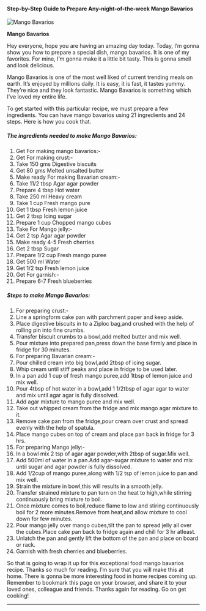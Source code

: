             

#### Step-by-Step Guide to Prepare Any-night-of-the-week Mango Bavarios

![Mango Bavarios](https://img-global.cpcdn.com/recipes/03a370c422754b1a/751x532cq70/mango-bavarios-recipe-main-photo.jpg)

**Mango Bavarios**

Hey everyone, hope you are having an amazing day today. Today, I’m gonna show you how to prepare a special dish, mango bavarios. It is one of my favorites. For mine, I’m gonna make it a little bit tasty. This is gonna smell and look delicious.

Mango Bavarios is one of the most well liked of current trending meals on earth. It’s enjoyed by millions daily. It is easy, it is fast, it tastes yummy. They’re nice and they look fantastic. Mango Bavarios is something which I’ve loved my entire life.

To get started with this particular recipe, we must prepare a few ingredients. You can have mango bavarios using 21 ingredients and 24 steps. Here is how you cook that.

##### The ingredients needed to make Mango Bavarios:

1.  Get For making mango bavarios:-
2.  Get For making crust:-
3.  Take 150 gms Digestive biscuits
4.  Get 80 gms Melted unsalted butter
5.  Make ready For making Bavarian cream:-
6.  Take 11/2 tbsp Agar agar powder
7.  Prepare 4 tbsp Hot water
8.  Take 250 ml Heavy cream
9.  Take 1 cup Fresh mango pure
10.  Get 1 tbsp Fresh lemon juice
11.  Get 2 tbsp Icing sugar
12.  Prepare 1 cup Chopped mango cubes
13.  Take For Mango jelly:-
14.  Get 2 tsp Agar agar powder
15.  Make ready 4-5 Fresh cherries
16.  Get 2 tbsp Sugar
17.  Prepare 1/2 cup Fresh mango puree
18.  Get 500 ml Water
19.  Get 1/2 tsp Fresh lemon juice
20.  Get For garnish:-
21.  Prepare 6-7 Fresh blueberries

##### Steps to make Mango Bavarios:

1.  For preparing crust:-
2.  Line a springform cake pan with parchment paper and keep aside.
3.  Place digestive biscuits in to a Ziploc bag,and crushed with the help of rolling pin into fine crumbs.
4.  Transfer biscuit crumbs to a bowl,add melted butter and mix well.
5.  Pour mixture into prepared pan,press down the base firmly and place in fridge for 30 minutes.
6.  For preparing Bavarian cream:-
7.  Pour chilled cream into big bowl,add 2tbsp of icing sugar.
8.  Whip cream until stiff peaks and place in fridge to be used later.
9.  In a pan add 1 cup of fresh mango puree,add 1tbsp of lemon juice and mix well.
10.  Pour 4tbsp of hot water in a bowl,add 1 1/2tbsp of agar agar to water and mix until agar agar is fully dissolved.
11.  Add agar mixture to mango puree and mix well.
12.  Take out whipped cream from the fridge and mix mango agar mixture to it.
13.  Remove cake pan from the fridge,pour cream over crust and spread evenly with the help of spatula.
14.  Place mango cubes on top of cream and place pan back in fridge for 3 hrs.
15.  For preparing Mango jelly:-
16.  In a bowl mix 2 tsp of agar agar powder,with 2tbsp of sugar.Mix well.
17.  Add 500ml of water in a pan.Add agar-sugar mixture to water and mix until sugar and agar powder is fully dissolved.
18.  Add 1/2cup of mango puree,along with 1/2 tsp of lemon juice to pan and mix well.
19.  Strain the mixture in bowl,this will results in a smooth jelly.
20.  Transfer strained mixture to pan turn on the heat to high,while stirring continuously bring mixture to boil.
21.  Once mixture comes to boil,reduce flame to low and stiring continuously boil for 2 more minutes.Remove from heat,and allow mixture to cool down for few minutes.
22.  Pour mango jelly over mango cubes,tilt the pan to spread jelly all over the cubes.Place cake pan back to fridge again and chill for 3 hr atleast.
23.  Unlatch the pan and gently lift the bottom of the pan and place on board or rack.
24.  Garnish with fresh cherries and blueberries.

So that is going to wrap it up for this exceptional food mango bavarios recipe. Thanks so much for reading. I’m sure that you will make this at home. There is gonna be more interesting food in home recipes coming up. Remember to bookmark this page on your browser, and share it to your loved ones, colleague and friends. Thanks again for reading. Go on get cooking!

* * *